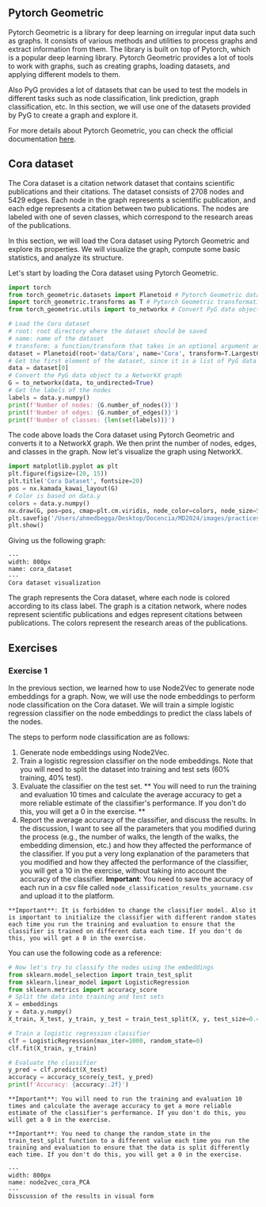 ## Pytorch Geometric

Pytorch Geometric is a library for deep learning on irregular input data such as graphs. It consists of various methods and utilities to process graphs and extract information from them. The library is built on top of Pytorch, which is a popular deep learning library. Pytorch Geometric provides a lot of tools to work with graphs, such as creating graphs, loading datasets, and applying different models to them.

Also PyG provides a lot of datasets that can be used to test the models in different tasks such as node classification, link prediction, graph classification, etc. In this section, we will use one of the datasets provided by PyG to create a graph and explore it. 

For more details about Pytorch Geometric, you can check the official documentation [here](https://pytorch-geometric.readthedocs.io/en/latest/).

## Cora dataset

The Cora dataset is a citation network dataset that contains scientific publications and their citations. The dataset consists of 2708 nodes and 5429 edges. Each node in the graph represents a scientific publication, and each edge represents a citation between two publications. The nodes are labeled with one of seven classes, which correspond to the research areas of the publications.

In this section, we will load the Cora dataset using Pytorch Geometric and explore its properties. We will visualize the graph, compute some basic statistics, and analyze its structure.

Let's start by loading the Cora dataset using Pytorch Geometric.

```python
import torch
from torch_geometric.datasets import Planetoid # Pytorch Geometric datasets
import torch_geometric.transforms as T # Pytorch Geometric transformations, in this case we are going to use the LargestConnectedComponents
from torch_geometric.utils import to_networkx # Convert PyG data object to NetworkX graph

# Load the Cora dataset
# root: root directory where the dataset should be saved
# name: name of the dataset
# transform: a function/transform that takes in an optional argument and returns a transformed version
dataset = Planetoid(root='data/Cora', name='Cora', transform=T.LargestConnectedComponents())
# Get the first element of the dataset, since it is a list of PyG data objects
data = dataset[0]
# Convert the PyG data object to a NetworkX graph
G = to_networkx(data, to_undirected=True)
# Get the labels of the nodes
labels = data.y.numpy()
print(f'Number of nodes: {G.number_of_nodes()}')
print(f'Number of edges: {G.number_of_edges()}')
print(f'Number of classes: {len(set(labels))}')
```

The code above loads the Cora dataset using Pytorch Geometric and converts it to a NetworkX graph. We then print the number of nodes, edges, and classes in the graph. Now let's visualize the graph using NetworkX.

```python
import matplotlib.pyplot as plt
plt.figure(figsize=(20, 15))
plt.title('Cora Dataset', fontsize=20)
pos = nx.kamada_kawai_layout(G)
# Color is based on data.y
colors = data.y.numpy()
nx.draw(G, pos=pos, cmap=plt.cm.viridis, node_color=colors, node_size=50, edge_color='black', width=0.7, with_labels=False, node_shape='o', alpha=0.8)
plt.savefig('/Users/ahmedbegga/Desktop/Docencia/MD2024/images/practices/cora_dataset.png')
plt.show()
```

Giving us the following graph:

```{figure} images/practices/cora_dataset.png
---
width: 800px
name: cora_dataset
---
Cora dataset visualization
```

The graph represents the Cora dataset, where each node is colored according to its class label. The graph is a citation network, where nodes represent scientific publications and edges represent citations between publications. The colors represent the research areas of the publications.

## Exercises

### Exercise 1

In the previous section, we learned how to use Node2Vec to generate node embeddings for a graph. Now, we will use the node embeddings to perform node classification on the Cora dataset. We will train a simple logistic regression classifier on the node embeddings to predict the class labels of the nodes.

The steps to perform node classification are as follows:

1. Generate node embeddings using Node2Vec.
2. Train a logistic regression classifier on the node embeddings. Note that you will need to split the dataset into training and test sets (60% training, 40% test).
3. Evaluate the classifier on the test set. ** You will need to run the training and evaluation 10 times and calculate the average accuracy to get a more reliable estimate of the classifier's performance. If you don't do this, you will get a 0 in the exercise. **
4. Report the average accuracy of the classifier, and discuss the results. In the discussion, I want to see all the parameters that you modified during the process (e.g., the number of walks, the length of the walks, the embedding dimension, etc.) and how they affected the performance of the classifier. If you put a very long explanation of the parameters that you modified and how they affected the performance of the classifier, you will get a 10 in the exercise, without taking into account the accuracy of the classifier. **Important**: You need to save the accuracy of each run in a csv file called `node_classification_results_yourname.csv` and upload it to the platform.

```{note}
**Important**: It is forbidden to change the classifier model. Also it is important to initialize the classifier with different random states each time you run the training and evaluation to ensure that the classifier is trained on different data each time. If you don't do this, you will get a 0 in the exercise.
```

You can use the following code as a reference:

```python
# Now let's try to classify the nodes using the embeddings
from sklearn.model_selection import train_test_split
from sklearn.linear_model import LogisticRegression
from sklearn.metrics import accuracy_score
# Split the data into training and test sets
X = embeddings
y = data.y.numpy()
X_train, X_test, y_train, y_test = train_test_split(X, y, test_size=0.4, random_state=0)

# Train a logistic regression classifier
clf = LogisticRegression(max_iter=1000, random_state=0)
clf.fit(X_train, y_train)

# Evaluate the classifier
y_pred = clf.predict(X_test)
accuracy = accuracy_score(y_test, y_pred)
print(f'Accuracy: {accuracy:.2f}')

```

```{note}
**Important**: You will need to run the training and evaluation 10 times and calculate the average accuracy to get a more reliable estimate of the classifier's performance. If you don't do this, you will get a 0 in the exercise.
```
```{note}
**Important**: You need to change the random_state in the train_test_split function to a different value each time you run the training and evaluation to ensure that the data is split differently each time. If you don't do this, you will get a 0 in the exercise.
```
```{figure} images/practices/node2vec_cora_PCA.png
---
width: 800px
name: node2vec_cora_PCA
---
Disscussion of the results in visual form
```